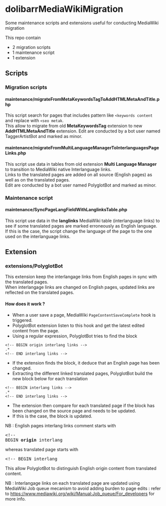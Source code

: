 # dolibarrMediaWikiMigration
Some maintenance scripts and extensions useful for conducting MediaWiki migration

This repo contain 
* 2 migration scripts
* 1 maintenance script
* 1 extension

## Scripts

### Migration scripts

#### maintenance/migrateFromMetaKeywordsTagToAddHTMLMetaAndTitle.php

This script search for pages that includes pattern like `<keywords content` and replace with `<seo metak`.    
This allow to migrate from old **MetaKeywordsTag** extension to new **AddHTMLMetaAndTitle** extension.
Edit are conducted by a bot user named TaggerArtistBot and marked as minor.

#### maintenance/migrateFromMultiLanguageManagerToInterlanguagesPageLinks.php

This script use data in tables from old extension **Multi Language Manager** to transition to MediaWiki native Interlanguage links.    
Links to the translated pages are added on all source (English pages) as well as on the translated pages.    
Edit are conducted by a bot user named PolyglotBot and marked as minor.

### Maintenance script

#### maintenance/SyncPageLangFieldWithLanglinksTable.php

This script use data in the **langlinks** MediaWiki table (interlanguage links) to see if some translated pages are marked erroneously as English language. If this is the case, the script change the language of the page to the one used on the interlanguage links.

## Extension

### extensions/PolyglotBot

This extension keep the interlangage links from English pages in sync with the translated pages.    
When interlangage links are changed on English pages, updated links are reflected on the translated pages.   

#### How does it work ?

* When a user save a page, MediaWiki `PageContentSaveComplete` hook is triggered.
* PolyglotBot extension listen to this hook and get the latest edited content from the page.
* Using a regular expression, PolyglotBot tries to find the block
```
<!-- BEGIN origin interlang links -->
.*
<!-- END interlang links -->
```
* If the extension finds the block, it deduce that an English page has been changed.
* Extracting the different linked translated pages, PolyglotBot build the new block below for each translation
```
<!-- BEGIN interlang links -->
.*
<!-- END interlang links -->
```
* The extension then compare for each translated page if the block has been changed on the source page and needs to be updated.
* If this is the case, the block is updated.

NB : English pages interlang links comment starts with <pre><!-- BEGIN <strong>origin</strong> interlang</pre> whereas translated page starts with <pre><!-- BEGIN interlang</pre> This allow PolyglotBot to distinguish English origin content from translated content.

NB : Interlangage links on each translated page are updated using MediaWiki Job queue mecanism to avoid adding burden to page edits : refer to https://www.mediawiki.org/wiki/Manual:Job_queue/For_developers for more info.
```
